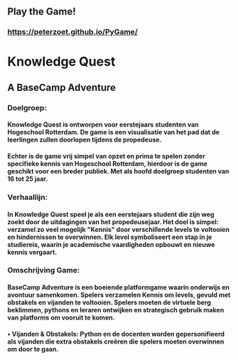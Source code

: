 ## Play the Game!
### https://peterzoet.github.io/PyGame/

# Knowledge Quest
## A BaseCamp Adventure

### Doelgroep:
#### Knowledge Quest is ontworpen voor eerstejaars studenten van Hogeschool Rotterdam. De game is een visualisatie van het pad dat de leerlingen zullen doorlopen tijdens de propedeuse.
#### Echter is de game vrij simpel van opzet en prima te spelen zonder specifieke kennis van Hogeschool Rotterdam, hierdoor is de game geschikt voor een breder publiek. Met als hoofd doelgroep studenten van 16 tot 25 jaar.

### Verhaallijn:
#### In Knowledge Quest speel je als een eerstejaars student die zijn weg zoekt door de uitdagingen van het propedeusejaar. Het doel is simpel: verzamel zo veel mogelijk "Kennis" door verschillende levels te voltooien en hindernissen te overwinnen. Elk level symboliseert een stap in je studiereis, waarin je academische vaardigheden opbouwt en nieuwe kennis vergaart. 

### Omschrijving Game:
#### BaseCamp Adventure is een boeiende platformgame waarin onderwijs en avontuur samenkomen. Spelers verzamelen Kennis om levels, gevuld met obstakels en vijanden te voltooien. Spelers moeten de virtuele berg beklimmen, pythons en leraren ontwijken en strategisch gebruik maken van platforms om vooruit te komen.

#### •	Vijanden & Obstakels: Python en de docenten worden gepersonifieerd als vijanden die extra obstakels creëren die spelers moeten overwinnen om door te gaan.
